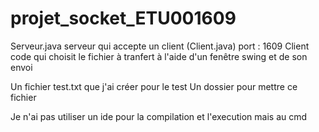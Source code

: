 # projet_socket_ETU001609
Serveur.java 
  serveur qui accepte un client (Client.java)
  port : 1609
Client
  code qui choisit le fichier à tranfert à l'aide d'un fenêtre swing et de son envoi

Un fichier test.txt que j'ai créer pour le test
Un dossier pour mettre ce fichier

Je n'ai pas utiliser un ide pour la compilation et l'execution mais au cmd
